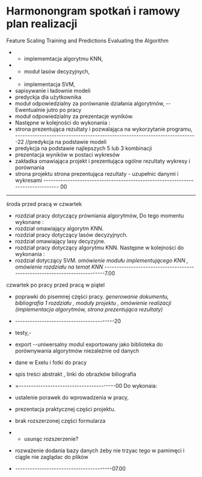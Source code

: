 # Harmonongram spotkań i ramowy plan realizacji

Feature Scaling
Training and Predictions
Evaluating the Algorithm
 - - implememtacja algorytmu KNN,
 - - moduł lasów decyzyjnych,
 - - implementacja SVM,
 - sapisywanie i ładownie modeli
 - predyckja dla użytkownika 
 - moduł odpowiedzialny za porównanie działania algorytmów,
 -- Ewentualnie jutro po pracy 
 - moduł odpowiedzialny za prezentacje wyników.
 - Następne w kolejności do wykonania :
 - strona prezentująca rezultaty i pozwalająca na wykorzytanie programu,
 ---------------------------------------------------------------------------22
//predykcja na podstawie modeli 
 - predykcja na podstawie najlepszych 5 lub 3 kombinacji 
 - prezentacja wyników w postaci wykresów
 - zakładka omawiająca projekt i prezentująca ogólne rezultaty wykresy i porównania
 - strona projektu strona prezentująca rezultaty - uzupełnic danymi i wykresami
-------------------------------------------------------------------------------- 00
____________________________________
środa przed pracą w czwartek
 - rozdział pracy dotyczący prówniania algorytmów,
Do tego momentu wykonane :
 - rozdział omawiający algorytm KNN.
 - rozdział pracy dotyczący lasów decyzyjnych.
 - rozdział omawiający lasy decyzyjne.
 - rozdział pracy dotyczący algorytmu KNN.
Następne w kolejności do wykonania :
 - rozdział dotyczący SVM.
_omówienie modułu implementującego KNN , omówienie rozdziału na temat KNN_
--------------------------------------------------------------------------7.00

czwartek po pracy przed pracą w piątel
 - poprawki do pisemnej części pracy.
_generowanie dokumentu, bibliografia 1 rozdziału  , moduły projektu , omówienie realizacji (implementacja algorytmów, strona prezentująca rezultaty)_
 - -----------------------------------------20
 - testy,-

 - export  --uniwersalny modul exportowany jako biblioteka do porównywania algorytmów niezależnie od danych
 - dane w Exelu i fotki do pracy
 - spis treści abstrakt , linki do obrazków biliografia
 - =----------------------------------------00
Do wykonaia:
 - ustalenie porawek do wprowadzenia w pracy,
 - prezentacja praktycznej części projektu.
 - brak rozszerzonej części formularza
 -  - usunąc rozszerzenie?
 - rozważenie dodania bazy danych żeby nie trzyac tego w pamimęci i ciągle nie zaglądac do plików 
 - ----------------------------------------07.00
